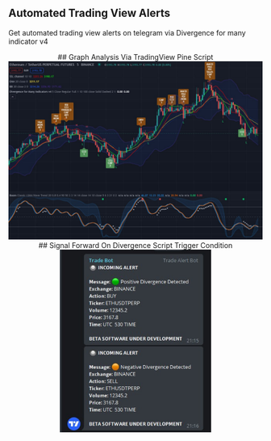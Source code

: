 ## Automated Trading View Alerts
Get automated trading view alerts on telegram via Divergence for many indicator v4

<p align="center">
  ## Graph Analysis Via TradingView Pine Script
  <img src="GraphResult.jpg" width="600" title="TradingView"><br>
  ## Signal Forward On Divergence Script Trigger Condition
  <img src="Result.jpg" width="300" alt="Telegram"><br>
</p>
